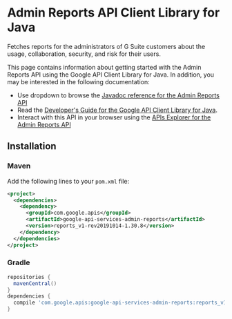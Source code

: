# Admin Reports API Client Library for Java

Fetches reports for the administrators of G Suite customers about the usage, collaboration, security, and risk for their users.

This page contains information about getting started with the Admin Reports API
using the Google API Client Library for Java. In addition, you may be interested
in the following documentation:

* Use dropdown to browse the [Javadoc reference for the Admin Reports API][javadoc]
* Read the [Developer's Guide for the Google API Client Library for Java][google-api-client].
* Interact with this API in your browser using the [APIs Explorer for the Admin Reports API][api-explorer]

## Installation

### Maven

Add the following lines to your `pom.xml` file:

```xml
<project>
  <dependencies>
    <dependency>
      <groupId>com.google.apis</groupId>
      <artifactId>google-api-services-admin-reports</artifactId>
      <version>reports_v1-rev20191014-1.30.8</version>
    </dependency>
  </dependencies>
</project>
```

### Gradle

```gradle
repositories {
  mavenCentral()
}
dependencies {
  compile 'com.google.apis:google-api-services-admin-reports:reports_v1-rev20191014-1.30.8'
}
```

[javadoc]: https://googleapis.dev/java/google-api-services-admin/latest/index.html
[google-api-client]: https://github.com/googleapis/google-api-java-client/
[api-explorer]: https://developers.google.com/apis-explorer/#p/admin/v1/
